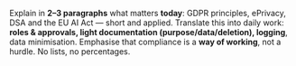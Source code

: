 Explain in **2–3 paragraphs** what matters **today**: GDPR principles, ePrivacy, DSA and the EU AI Act — short and applied.
Translate this into daily work: **roles & approvals, light documentation (purpose/data/deletion), logging**, data minimisation.
Emphasise that compliance is a **way of working**, not a hurdle. No lists, no percentages.
